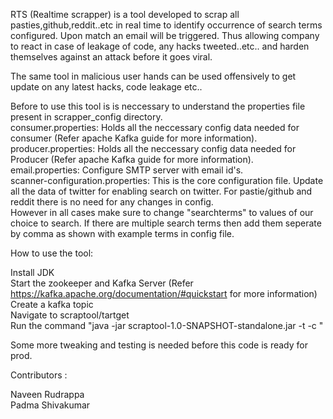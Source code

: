 RTS (Realtime scrapper) is a tool developed to scrap all pasties,github,reddit..etc in real time to identify occurrence of search terms configured. Upon match an email will be triggered. Thus allowing company to react in case of leakage of code, any hacks tweeted..etc.. and harden themselves against an attack before it goes viral.

The same tool in malicious user hands can be used offensively to get update on any latest hacks, code leakage etc..

Before to use this tool is is neccessary to understand the properties file present in scrapper_config directory.  
consumer.properties: Holds all the neccessary config data needed for consumer (Refer apache Kafka guide for more information).  
producer.properties: Holds all the neccessary config data needed for Producer (Refer apache Kafka guide for more information).  
email.properties: Configure SMTP server with email id's.  
scanner-configuration.properties: This is the core configuration file. Update all the data of twitter for enabling search on twitter. For pastie/github and reddit there is no need for any changes in config.  
However in all cases make sure to change "searchterms" to values of our choice to search. If there are multiple search terms then add them seperate by comma as shown with example terms in config file.  

How to use the tool:  

Install JDK  
Start the zookeeper and Kafka Server (Refer https://kafka.apache.org/documentation/#quickstart for more information)  
Create a kafka topic  
Navigate to scraptool/tartget  
Run the command "java -jar scraptool-1.0-SNAPSHOT-standalone.jar -t <Kafka Topic name> -c <complete path of config directory>"  


Some more tweaking and testing is needed before this code is ready for prod.

Contributors :

  Naveen Rudrappa                                                                                                                        
  Padma Shivakumar
